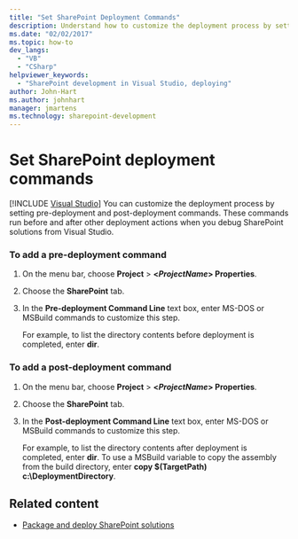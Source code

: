 ```yaml
---
title: "Set SharePoint Deployment Commands"
description: Understand how to customize the deployment process by setting SharePoint pre-deployment and post-deployment commands.
ms.date: "02/02/2017"
ms.topic: how-to
dev_langs:
  - "VB"
  - "CSharp"
helpviewer_keywords:
  - "SharePoint development in Visual Studio, deploying"
author: John-Hart
ms.author: johnhart
manager: jmartens
ms.technology: sharepoint-development
---
```

# Set SharePoint deployment commands

 [!INCLUDE [Visual Studio](~/includes/applies-to-version/vs-windows-only.md)]
  You can customize the deployment process by setting pre-deployment and post-deployment commands. These commands run before and after other deployment actions when you debug SharePoint solutions from Visual Studio.

### To add a pre-deployment command

1. On the menu bar, choose **Project** > **\<*ProjectName*> Properties**.

2. Choose the **SharePoint** tab.

3. In the **Pre-deployment Command Line** text box, enter MS-DOS or MSBuild commands to customize this step.

     For example, to list the directory contents before deployment is completed, enter **dir**.

### To add a post-deployment command

1. On the menu bar, choose **Project** > **\<*ProjectName*> Properties**.

2. Choose the **SharePoint** tab.

3. In the **Post-deployment Command Line** text box, enter MS-DOS or MSBuild commands to customize this step.

     For example, to list the directory contents after deployment is completed, enter **dir**. To use a MSBuild variable to copy the assembly from the build directory, enter **copy $(TargetPath) c:\DeploymentDirectory**.

## Related content
- [Package and deploy SharePoint solutions](../sharepoint/packaging-and-deploying-sharepoint-solutions.md)
